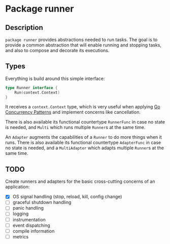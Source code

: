 # Package runner

## Description

`package runner` provides abstractions needed to run tasks. The goal is to
provide a common abstraction that will enable running and stopping tasks, and
also to compose and decorate its executions.

## Types

Everything is build around this simple interface:
```go
type Runner interface {
	Run(context.Context)
}
```
It receives a `context.Context` type, which is very useful when applying [Go
Concurrency Patterns](https://blog.golang.org/context) and implement concerns
like cancellation.

There is also available its functional countertype `RunnerFunc` in case no
state is needed, and `Multi` which runs multiple `Runner`s at the same time.

An `Adapter` augments the capabilities of a `Runner` to do more things when it
runs. There is also available its functional countertype `AdapterFunc` in case no
state is needed, and a `MultiAdapter` which adapts multiple `Runner`s at the
same time.

## TODO

Create runners and adapters for the basic cross-cutting concerns of an application:

- [x] OS signal handling (stop, reload, kill, config change)
- [ ] graceful shutdown handling
- [ ] panic handling
- [ ] logging
- [ ] instrumentation
- [ ] event dispatching
- [ ] compile information
- [ ] metrics
